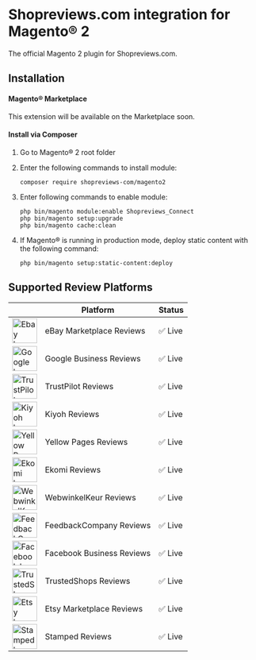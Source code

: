 # Shopreviews.com integration for Magento® 2

The official Magento 2 plugin for Shopreviews.com.

## Installation

#### Magento® Marketplace

This extension will be available on the Marketplace soon.

#### Install via Composer

1. Go to Magento® 2 root folder

2. Enter the following commands to install module:

   ```
   composer require shopreviews-com/magento2
   ``` 

3. Enter following commands to enable module:

   ```
   php bin/magento module:enable Shopreviews_Connect
   php bin/magento setup:upgrade
   php bin/magento cache:clean
   ```

4. If Magento® is running in production mode, deploy static content with the following command: 

   ```
   php bin/magento setup:static-content:deploy
   ```


## Supported Review Platforms
|  | Platform | Status |
|------|----------|--------|
| <img src="https://github.com/user-attachments/assets/fc3096fa-f5ee-4a15-8535-77753eaf0287" width="50" alt="Ebay logo" /> | eBay Marketplace Reviews | ✅ Live |
| <img src="https://github.com/user-attachments/assets/294d496b-1910-4438-8eee-476d4f1b5bcc" width="50" alt="Google logo" /> | Google Business Reviews | ✅ Live |
| <img src="https://github.com/user-attachments/assets/67d7bdc2-e0a9-47c6-952c-6b81861c48ed" width="50" alt="TrustPilot Logo" /> | TrustPilot Reviews | ✅ Live |
| <img src="https://github.com/user-attachments/assets/4485c3e4-5649-4122-aba7-afd9aa16eeff" width="50" alt="Kiyoh logo" /> | Kiyoh Reviews | ✅ Live |
| <img src="https://github.com/user-attachments/assets/6ca2e21e-4315-46d5-a2c9-e52e64604cbb" width="50" alt="Yellow Pages" /> | Yellow Pages Reviews | ✅ Live |
| <img src="https://github.com/user-attachments/assets/ff1c9b3b-1ec8-438b-a4f9-22908e2876bf" width="50" alt="Ekomi logo" /> | Ekomi Reviews | ✅ Live |
| <img src="https://github.com/user-attachments/assets/29047e6b-3e28-4b99-b5c4-f08dfa23a060" width="50" alt="WebwinkelKeur logo" /> | WebwinkelKeur Reviews | ✅ Live |
| <img src="https://github.com/user-attachments/assets/4c1a187b-2f64-4f50-b219-d1302233f599" width="50" alt="FeedbackCompany logo" /> | FeedbackCompany Reviews | ✅ Live |
| <img src="https://github.com/user-attachments/assets/d3e68896-81ed-4526-9cfe-5d255fd3466f" width="50" alt="Facebook logo" /> | Facebook Business Reviews | ✅ Live |
| <img src="https://github.com/user-attachments/assets/2c377d29-98dc-4f6e-b669-87466e8f7702" width="50" alt="TrustedShops logo" /> | TrustedShops Reviews | ✅ Live |
| <img src="https://github.com/user-attachments/assets/2c3ec7f7-8a8d-4ca9-888c-b556c2ac0570" width="50" alt="Etsy logo" /> | Etsy Marketplace Reviews  | ✅ Live |
| <img src="https://github.com/user-attachments/assets/4da96d5c-3f8a-45eb-923c-f157baf2be05" width="50" alt="Stamped logo" /> | Stamped Reviews | ✅ Live |
